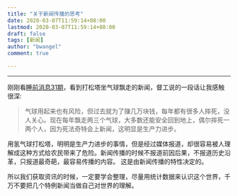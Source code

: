 ```yaml
---
title: "关于新闻传播的思考"
date: 2020-03-07T11:59:14+08:00
lastmod: 2020-03-07T11:59:14+08:00
draft: false
tags: [新闻]
author: "bwangel"
comment: true

---
```


<!--more-->
---

刚刚看[睡前消息31期](https://www.bilibili.com/video/av71874993/?spm_id_from=333.788.videocard.11)，看到打松塔坐气球飘走的新闻，督工说的一段话让我感触很深:

> 气球用起来也有风险，但过去就为了赚几万块钱，每年都有很多人摔死，没人关心。现在每年飘走两三个气球，大多数还能安全回到地上，偶尔摔死一两个人，因为死法奇特会上新闻，这明显是生产力进步。

用氢气球打松塔，明明是生产力进步的事情，但是经过媒体报道，却很容易被人理解成这种方式给农民带来了危险。新闻传播的时候不报道前因后果，不报道历史沿革，只报道最奇葩，最容易传播的内容。
这是由新闻传播的特性决定的。

所以我们获取资讯的时候，一定要学会整理，尽量用统计数据来认识这个世界，千万不要把几个特例新闻当做自己对世界的理解。